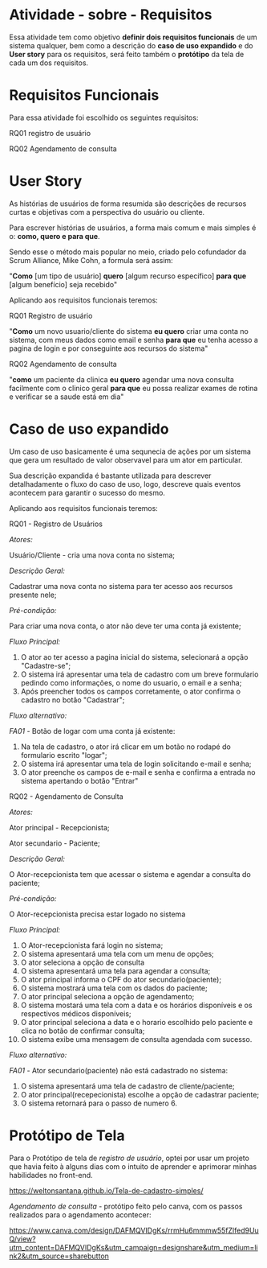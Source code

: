 # Atividade - sobre - Requisitos

Essa atividade tem como objetivo **definir dois requisitos funcionais** de um sistema qualquer, bem como a descrição do **caso de uso expandido** e do **User story** para os requisitos, será feito também o **protótipo** da tela de cada um dos requisitos.

# Requisitos Funcionais

Para essa atividade foi escolhido os seguintes requisitos: 

RQ01 registro de usuário

RQ02  Agendamento de consulta



# User Story

As histórias de usuários de forma resumida são descrições de recursos curtas e objetivas com a perspectiva do usuário ou cliente.

Para escrever histórias de usuários, a forma mais comum e mais simples é o: **como, quero e para que**.

Sendo esse o método mais popular no meio, criado pelo cofundador da Scrum Alliance, Mike Cohn, a formula será assim:

"**Como** [um tipo de usuário] **quero** [algum recurso específico] **para que** [algum benefício] seja recebido"

Aplicando aos requisitos funcionais teremos:

RQ01 Registro de usuário
  
  "**Como** um novo usuario/cliente do sistema **eu quero** criar uma conta no sistema, com meus dados como email e senha **para que** eu tenha acesso a pagina de login e por conseguinte aos recursos do sistema"
  
RQ02 Agendamento de consulta
 
 "**como** um paciente da clinica **eu quero** agendar uma nova consulta facilmente com o clinico geral **para que** eu possa realizar exames de rotina e verificar se a saude está em dia"
  


# Caso de uso expandido

Um caso de uso basicamente é uma sequnecia de ações por um sistema que gera um resultado de valor observavel para um ator em particular.

Sua descrição expandida é bastante utilizada para descrever detalhadamente o fluxo do caso de uso, logo, descreve quais eventos acontecem para garantir o sucesso do mesmo. 

Aplicando aos requisitos funcionais teremos:

RQ01 - Registro de Usuários

*Atores:*
  
  Usuário/Cliente - cria uma nova conta no sistema;
  
*Descrição Geral:*
 
 Cadastrar uma nova conta no sistema para ter acesso aos recursos presente nele;
 
*Pré-condição:*

  Para criar uma nova conta, o ator não deve ter uma conta já existente;
 
*Fluxo Principal:*

  1. O ator ao ter acesso a pagina inicial do sistema, selecionará a opção "Cadastre-se";
  2. O sistema irá apresentar uma tela de cadastro com um breve formulario pedindo como informações, o nome do usuario, o email e a senha;
  3. Após preencher todos os campos corretamente, o ator confirma o cadastro no botão "Cadastrar";
  

*Fluxo alternativo:*
 
*FA01* - Botão de logar com uma conta já existente:

1. Na tela de cadastro, o ator irá clicar em um botão no rodapé do formulario escrito "logar";
2. O sistema irá apresentar uma tela de login solicitando e-mail e senha;
3. O ator preenche os campos de e-mail e senha e confirma a entrada no sistema apertando o botão "Entrar"



RQ02 - Agendamento de Consulta

*Atores:*
  
  Ator principal - Recepcionista;

  Ator secundario - Paciente;

*Descrição Geral:*
 
 O Ator-recepcionista tem que acessar o sistema e agendar a consulta do paciente;

*Pré-condição:*

 O Ator-recepcionista precisa estar logado no sistema
 
 *Fluxo Principal:*
 
 1. O Ator-recepcionista fará login no sistema;
 2. O sistema apresentará uma tela com um menu de opções;
 3. O ator seleciona a opção de consulta
 4. O sistema apresentará uma tela para agendar a consulta;
 5. O ator principal informa o CPF do ator secundario(paciente);
 6. O sistema mostrará uma tela com os dados do paciente;
 7. O ator principal seleciona a opção de agendamento;
 8. O sistema mostará uma tela com a data e os horários disponíveis e os respectivos médicos disponíveis;
 9. O ator principal seleciona a data e o horario escolhido pelo paciente e clica no botão de confirmar consulta;
 10. O sistema exibe uma mensagem de consulta agendada com sucesso.
 
 *Fluxo alternativo:*
 
*FA01* - Ator secundario(paciente) não está cadastrado no sistema:

1. O sistema apresentará uma tela de cadastro de cliente/paciente;
2. O ator principal(recepecionista) escolhe a opção de cadastrar paciente;
3. O sistema retornará para o passo de numero 6.


# Protótipo de Tela

Para o Protótipo de tela de *registro de usuário*, optei por usar um projeto que havia feito à alguns dias com o intuito de aprender e aprimorar minhas habilidades no front-end.

https://weltonsantana.github.io/Tela-de-cadastro-simples/


*Agendamento de consulta* - protótipo feito pelo canva, com os passos realizados para o agendamento acontecer:

https://www.canva.com/design/DAFMQVIDgKs/rrmHu6mmmw55fZlfed9UuQ/view?utm_content=DAFMQVIDgKs&utm_campaign=designshare&utm_medium=link2&utm_source=sharebutton

